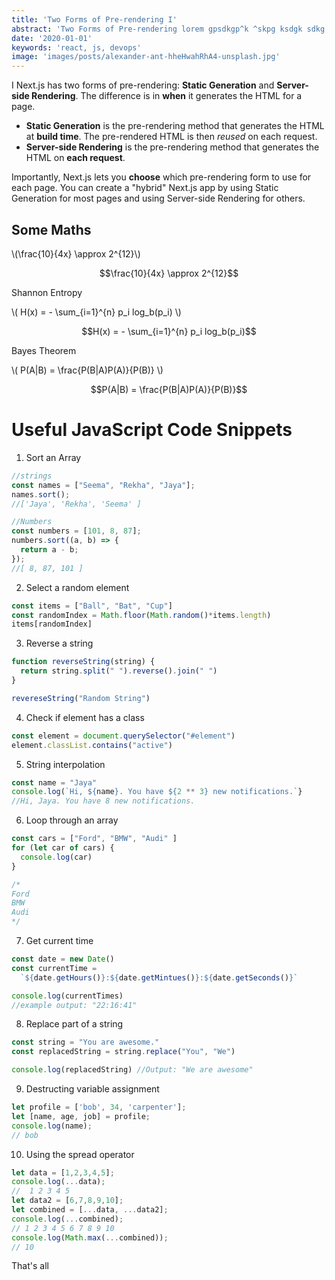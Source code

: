 ```yaml
---
title: 'Two Forms of Pre-rendering I'
abstract: 'Two Forms of Pre-rendering lorem gpsdkgp^k ^skpg ksdgk sdkg sdjgj sdmjgdslj gsdmjgmsdgj smdg'
date: '2020-01-01'
keywords: 'react, js, devops'
image: 'images/posts/alexander-ant-hheHwahRhA4-unsplash.jpg'
---
```


I Next.js has two forms of pre-rendering: **Static Generation** and **Server-side Rendering**. The difference is in **when** it generates the HTML for a page.

- **Static Generation** is the pre-rendering method that generates the HTML at **build time**. The pre-rendered HTML is then _reused_ on each request.
- **Server-side Rendering** is the pre-rendering method that generates the HTML on **each request**.

Importantly, Next.js lets you **choose** which pre-rendering form to use for each page. You can create a "hybrid" Next.js app by using Static Generation for most pages and using Server-side Rendering for others.

## Some Maths

\\(\\frac{10}{4x} \\approx 2^{12}\\)

$$\frac{10}{4x} \approx 2^{12}$$

<p> Shannon Entropy</p>

\\( H(x) = - \\sum_{i=1}^{n} p_i log_b(p_i) \\)

$$H(x) = - \sum_{i=1}^{n} p_i log_b(p_i)$$ 

<p>Bayes Theorem</p>

\\( P(A|B) = \\frac{P(B|A)P(A)}{P(B)} \\)

$$P(A|B) = \frac{P(B|A)P(A)}{P(B)}$$


# Useful JavaScript Code Snippets

1. Sort an Array

```javascript
//strings
const names = ["Seema", "Rekha", "Jaya"];
names.sort();
//['Jaya', 'Rekha', 'Seema' ]

//Numbers
const numbers = [101, 8, 87];
numbers.sort((a, b) => {
  return a - b;
});
//[ 8, 87, 101 ]
```

2. Select a random element

```javascript
const items = ["Ball", "Bat", "Cup"]
const randomIndex = Math.floor(Math.random()*items.length)
items[randomIndex]
```

3. Reverse a string

```javascript
function reverseString(string) {
  return string.split(" ").reverse().join(" ")
}

revereseString("Random String")
```

4. Check if element has a class

```javascript
const element = document.querySelector("#element")
element.classList.contains("active")
```

5. String interpolation

```javascript
const name = "Jaya"
console.log(`Hi, ${name}. You have ${2 ** 3} new notifications.`}
//Hi, Jaya. You have 8 new notifications.
```

6. Loop through an array

```javascript
const cars = ["Ford", "BMW", "Audi" ]
for (let car of cars) {
  console.log(car)
}

/*
Ford
BMW
Audi
*/
```

7. Get current time

```javascript
const date = new Date()
const currentTime = 
  `${date.getHours()}:${date.getMintues()}:${date.getSeconds()}`

console.log(currentTimes)
//example output: "22:16:41"
```

8. Replace part of a string

```javascript
const string = "You are awesome."
const replacedString = string.replace("You", "We")

console.log(replacedString) //Output: "We are awesome"
```

9. Destructing variable assignment

```javascript
let profile = ['bob', 34, 'carpenter'];
let [name, age, job] = profile;
console.log(name);
// bob
```

10. Using the spread operator

```javascript
let data = [1,2,3,4,5];
console.log(...data);
//  1 2 3 4 5
let data2 = [6,7,8,9,10];
let combined = [...data, ...data2];
console.log(...combined);
// 1 2 3 4 5 6 7 8 9 10
console.log(Math.max(...combined));
// 10
```

That's all


